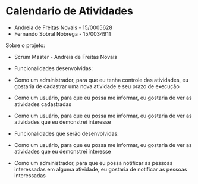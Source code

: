 # Calendario de Atividades

* Andreia de Freitas Novais - 15/0005628
* Fernando Sobral Nóbrega - 15/0034911

Sobre o projeto:

* Scrum Master - Andreia de Freitas Novais

* Funcionalidades desenvolvidas:

* Como um administrador, para que eu tenha controle das atividades, eu gostaria de cadastrar uma nova atividade e seu prazo de execução
* Como um usuário, para que eu possa me informar, eu gostaria de ver as atividades cadastradas
* Como um usuário, para que eu possa me informar, eu gostaria de ver as atividades que eu demonstrei interesse

* Funcionalidades que serão desenvolvidas:
* Como um usuário, para que eu possa me informar, eu gostaria de ver as atividades que eu demonstrei interesse
* Como um administrador, para que eu possa notificar as pessoas interessadas em alguma atividade, eu gostaria de notificar as pessoas interessadas
